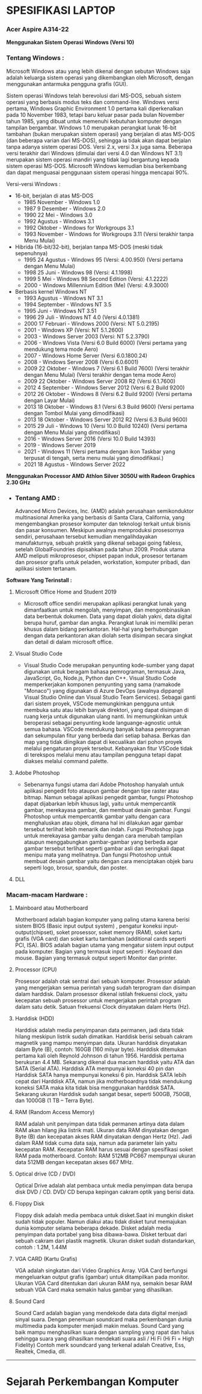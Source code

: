 # SPESIFIKASI LAPTOP

### Acer Aspire A314-22

__Menggunakan Sistem Operasi Windows (Versi 10)__

### __Tentang Windows :__

Microsoft Windows atau yang lebih dikenal dengan sebutan Windows saja adalah keluarga sistem operasi yang dikembangkan oleh Microsoft, dengan menggunakan antarmuka pengguna grafis (GUI).

Sistem operasi Windows telah berevolusi dari MS-DOS, sebuah sistem operasi yang berbasis modus teks dan command-line. Windows versi pertama, Windows Graphic Environment 1.0 pertama kali diperkenalkan pada 10 November 1983, tetapi baru keluar pasar pada bulan November tahun 1985, yang dibuat untuk memenuhi kebutuhan komputer dengan tampilan bergambar. Windows 1.0 merupakan perangkat lunak 16-bit tambahan (bukan merupakan sistem operasi) yang berjalan di atas MS-DOS (dan beberapa varian dari MS-DOS), sehingga ia tidak akan dapat berjalan tanpa adanya sistem operasi DOS. Versi 2.x, versi 3.x juga sama. Beberapa versi terakhir dari Windows (dimulai dari versi 4.0 dan Windows NT 3.1) merupakan sistem operasi mandiri yang tidak lagi bergantung kepada sistem operasi MS-DOS. Microsoft Windows kemudian bisa berkembang dan dapat menguasai penggunaan sistem operasi hingga mencapai 90%.

Versi-versi Windows :

- 16-bit, berjalan di atas MS-DOS
    - 1985 November - Windows 1.0
    - 1987 9 Desember - Windows 2.0
    - 1990 22 Mei - Windows 3.0
    - 1992 Agustus - Windows 3.1
    - 1992 Oktober - Windows for Workgroups 3.1
    - 1993 November - Windows for Workgroups 3.11 (Versi terakhir tanpa Menu Mulai)
- Hibrida (16-bit/32-bit), berjalan tanpa MS-DOS (meski tidak sepenuhnya)
    - 1995 24 Agustus - Windows 95 (Versi: 4.00.950) (Versi pertama dengan Menu Mulai)
    - 1998 25 Juni - Windows 98 (Versi: 4.1.1998)
    - 1999 5 Mei - Windows 98 Second Edition (Versi: 4.1.2222)
    - 2000 - Windows Millennium Edition (Me) (Versi: 4.9.3000)
- Berbasis kernel Windows NT
    - 1993 Agustus - Windows NT 3.1
    - 1994 September - Windows NT 3.5
    - 1995 Juni - Windows NT 3.51
    - 1996 29 Juli - Windows NT 4.0 (Versi 4.0.1381)
    - 2000 17 Februari - Windows 2000 (Versi: NT 5.0.2195)
    - 2001 - Windows XP (Versi: NT 5.1.2600)
    - 2003 - Windows Server 2003 (Versi: NT 5.2.3790)
    - 2006 - Windows Vista (Versi 6.0 Build 6000) (Versi pertama yang mendukung tema mode Aero)
    - 2007 - Windows Home Server (Versi 6.0.1800.24)
    - 2008 - Windows Server 2008 (Versi 6.0.6001)
    - 2009 22 Oktober - Windows 7 (Versi 6.1 Build 7600) (Versi terakhir dengan Menu Mulai) (Versi terakhir dengan tema mode Aero)
    - 2009 22 Oktober - Windows Server 2008 R2 (Versi 6.1.7600)
    - 2012 4 September - Windows Server 2012 (Versi 6.2 Build 9200)
    - 2012 26 Oktober - Windows 8 (Versi 6.2 Build 9200) (Versi pertama dengan Layar Mulai)
    - 2013 18 Oktober - Windows 8.1 (Versi 6.3 Build 9600) (Versi pertama dengan Tombol Mulai yang dimodifikasi)
    - 2013 18 Oktober - Windows Server 2012 R2 (Versi 6.3 Build 9600)
    - 2015 29 Juli - Windows 10 (Versi 10.0 Build 10240) (Versi pertama dengan Menu Mulai yang dimodifikasi)
    - 2016 - Windows Server 2016 (Versi 10.0 Build 14393)
    - 2019 - Windows Server 2019
    - 2021 - Windows 11 (Versi pertama dengan ikon Taskbar yang terpusat di tengah, serta menu mulai yang dimodifikasi.)
    - 2021 18 Agustus - Windows Server 2022


__Menggunakan Processor AMD Athlon Silver 3050U with Radeon Graphics 2.30 GHz__

- ### __Tentang AMD :__

    Advanced Micro Devices, Inc. (AMD) adalah perusahaan semikonduktor multinasional Amerika yang berbasis di Santa Clara, California, yang mengembangkan prosesor komputer dan teknologi terkait untuk bisnis dan pasar konsumen. Meskipun awalnya memproduksi prosesornya sendiri, perusahaan tersebut kemudian mengalihdayakan manufakturnya, sebuah praktik yang dikenal sebagai going fabless, setelah GlobalFoundries dipisahkan pada tahun 2009. Produk utama AMD meliputi mikroprosesor, chipset papan induk, prosesor tertanam dan prosesor grafis untuk peladen, workstation, komputer pribadi, dan aplikasi sistem tertanam.

__Software Yang Terinstall :__

1. Microsoft Office Home and Student 2019

    - Microsoft office sendiri merupakan aplikasi perangkat lunak yang dimanfaatkan untuk mengolah, menyimpan, dan mengombinasikan data berbentuk dokumen. Data yang dapat diolah yakni, data digital berupa huruf, gambar dan angka. Perangkat lunak ini memiliki peran khusus dalam bidang perkantoran. Hal-hal yang berhubungan dengan data perkantoran akan diolah serta disimpan secara singkat dan detail di dalam microsoft office.


2. Visual Studio Code

    - Visual Studio Code merupakan penyunting kode-sumber yang dapat digunakan untuk beragam bahasa pemrograman, termasuk Java, JavaScript, Go, Node.js, Python dan C++. Visual Studio Code memperkerjakan komponen penyunting yang sama (namakode "Monaco") yang digunakan di Azure DevOps (awalnya dippangil Visual Studio Online dan Visual Studio Team Services). Sebagai ganti dari sistem proyek, VSCode memungkinkan pengguna untuk membuka satu atau lebih banyak direktori, yang dapat disimpan di ruang kerja untuk digunakan ulang nanti. Ini memungkinkan untuk beroperasi sebagai penyunting kode languange-agnostic untuk semua bahasa. VSCode mendukung banyak bahasa pemrograman dan sekumpulan fitur yang berbeda dari setiap bahasa. Berkas dan map yang tidak diingikan dapat di kecualikan dari pohon proyek melalui pengaturan proyek tersebut. Kebanyakan fitur VSCode tidak di terekspos melalui menu atau tampilan pengguna tetapi dapat diakses melalui command palette.

3. Adobe Photoshop

    - Sebenarnya fungsi utama dari Adobe Photoshop hanyalah untuk aplikasi pengedit foto ataupun gambar dengan tipe raster atau bitmap. Namun sebagai aplikasi pengedit gambar, fungsi Photoshop dapat dijabarkan lebih khusus lagi, yaitu untuk mempercantik gambar, merekayasa gambar, dan membuat desain gambar. Fungsi Photoshop untuk mempercantik gambar yaitu dengan cara menghaluskan atau objek, dimana hal ini dilakukan agar gambar tersebut terlihat lebih menarik dan indah. Fungsi Photoshop juga untuk merekayasa gambar yaitu dengan cara merubah tampilan ataupun menggabungkan gambar-gambar yang berbeda agar gambar tersebut terlihat seperti gambar asli dan seringkali dapat menipu mata yang melihatnya. Dan fungsi Photoshop untuk membuat desain gambar yaitu dengan cara menciptakan objek baru seperti logo, brosur, spanduk, dan poster.

4. DLL

### __Macam-macam Hardware :__

1. Mainboard atau Motherboard

    Motherboard adalah bagian komputer yang paling utama karena berisi sistem BIOS (Basic input output system) , pengatur koneksi input-output(chipset), soket prosessor, soket memory (RAM), soket kartu grafis (VGA card) dan soket kartu tambahan (additional cards seperti PCI, ISA). BIOS adalah bagian utama yang mengatur sistem input output pada komputer. Bagian yang termasuk input seperti : Keyboard dan mouse. Bagian yang termasuk output seperti Monitor dan printer.

2. Processor (CPU)

    Prosessor adalah otak sentral dari sebuah komputer. Prosessor adalah yang mengerjakan semua perintah yang sudah terprogram dan disimpan dalam harddisk. Dalam prosessor dikenal istilah frekuensi clock, yaitu kecepatan sebuah prosessor untuk mengerjakan perintah program dalam satu detik. Satuan frekuensi Clock dinyatakan dalam Herts (Hz).

3. Harddisk (HDD)

    Harddisk adalah media penyimpanan data permanen, jadi data tidak hilang meskipun listrik sudah dimatikan. Harddisk berisi sebuah cakram magnetik yang mampu menyimpan data. Ukuran harddisk dinyatakan dalam Byte (B), contoh: 160GB (160 milyar byte). Harddisk ditemukan pertama kali oleh Reynold Johnson di tahun 1956. Harddisk pertama berukuran 4.4 MB. Sekarang dikenal dua macam harddisk yaitu ATA dan SATA (Serial ATA). Harddisk ATA mempunyai koneksi 40 pin dan Harddisk SATA hanya mempunyai koneksi 6 pin. Harddisk SATA lebih cepat dari Harddisk ATA, namun jika motherboardnya tidak mendukung koneksi SATA maka kita tidak bisa menggunakan harddisk SATA. Sekarang ukuran Harddisk sudah sangat besar, seperti 500GB, 750GB, dan 1000GB (1 TB – Terra Byte).

4. RAM (Random Access Memory)

    RAM adalah unit penyimpan data tidak permanen artinya data dalam RAM akan hilang jika listrik mati. Ukuran data RAM dinyatakan dengan Byte (B) dan kecepatan akses RAM dinyatakan dengan Hertz (Hz). Jadi dalam RAM tidak cuma data saja, namun ada parameter lain yaitu kecepatan RAM. Kecepatan RAM harus sesuai dengan spesifikasi soket RAM pada motherboard. Contoh: RAM 512MB PC667 mempunyai ukuran data 512MB dengan kecepatan akses 667 MHz.

5. Optical drive (CD / DVD)

    Optical Drive adalah alat pembaca untuk media penyimpan data berupa disk DVD / CD. DVD/ CD berupa kepingan cakram optik yang berisi data.

6. Floppy Disk

    Floppy disk adalah media pembaca untuk disket.Saat ini mungkin disket sudah tidak populer. Namun diakui atau tidak disket turut memajukan dunia komputer selama beberapa dekade. Disket adalah media penyimpan data portabel yang bisa dibawa-bawa. Disket terbuat dari sebuah cakram dari plastik magnetik. Ukuran disket sudah distandarkan, contoh : 1.2M, 1.44M

7. VGA CARD (Kartu Grafis)

    VGA adalah singkatan dari Video Graphics Array. VGA Card berfungsi mengeluarkan output grafis (gambar) untuk ditampilkan pada monitor. Ukuran VGA Card ditentukan dari ukuran RAM nya, semakin besar RAM sebuah VGA Card maka semakin halus gambar yang dihasilkan.

8. Sound Card

    Sound Card adalah bagian yang mendekode data data digital menjadi sinyal suara. Dengan penemuan soundcard maka perkembangan dunia multimedia pada komputer menjadi makin meluas. Sound Card yang baik mampu menghasilkan suara dengan sampling yang rapat dan halus sehingga suara yang dihasilkan mendekati suara asli / Hi Fi (Hi Fi = High Fidelity) Contoh merk soundcard yang terkenal adalah Creative, Ess, Realtek, Cmedia, dll.

<hr>

# Sejarah Perkembangan Komputer

